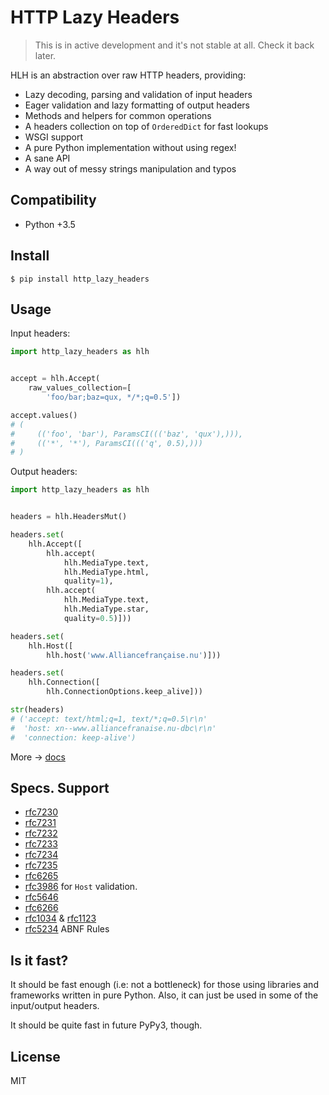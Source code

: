 # HTTP Lazy Headers

> This is in active development and it's not stable at all. Check it back later.

HLH is an abstraction over raw HTTP headers, providing:

* Lazy decoding, parsing and validation of input headers
* Eager validation and lazy formatting of output headers
* Methods and helpers for common operations
* A headers collection on top of `OrderedDict` for fast lookups
* WSGI support
* A pure Python implementation without using regex!
* A sane API
* A way out of messy strings manipulation and typos


## Compatibility

* Python +3.5


## Install

```
$ pip install http_lazy_headers
```


## Usage

Input headers:

```python
import http_lazy_headers as hlh


accept = hlh.Accept(
    raw_values_collection=[
        'foo/bar;baz=qux, */*;q=0.5'])

accept.values()
# (
#     (('foo', 'bar'), ParamsCI((('baz', 'qux'),))),
#     (('*', '*'), ParamsCI((('q', 0.5),)))
# )
```

Output headers:

```python
import http_lazy_headers as hlh


headers = hlh.HeadersMut()

headers.set(
    hlh.Accept([
        hlh.accept(
            hlh.MediaType.text,
            hlh.MediaType.html,
            quality=1),
        hlh.accept(
            hlh.MediaType.text,
            hlh.MediaType.star,
            quality=0.5)]))

headers.set(
    hlh.Host([
        hlh.host('www.Alliancefrançaise.nu')]))

headers.set(
    hlh.Connection([
        hlh.ConnectionOptions.keep_alive]))

str(headers)
# ('accept: text/html;q=1, text/*;q=0.5\r\n'
#  'host: xn--www.alliancefranaise.nu-dbc\r\n'
#  'connection: keep-alive')
```

More -> [docs]()


## Specs. Support

* [rfc7230](http://httpwg.org/specs/rfc7230.html)
* [rfc7231](http://httpwg.org/specs/rfc7231.html)
* [rfc7232](http://httpwg.org/specs/rfc7232.html)
* [rfc7233](http://httpwg.org/specs/rfc7233.html)
* [rfc7234](http://httpwg.org/specs/rfc7234.html)
* [rfc7235](http://httpwg.org/specs/rfc7235.html)
* [rfc6265](http://httpwg.org/specs/rfc6265.html)
* [rfc3986](https://tools.ietf.org/html/rfc3986) for `Host` validation.
* [rfc5646](https://tools.ietf.org/html/rfc5646)
* [rfc6266](https://tools.ietf.org/html/rfc6266)
* [rfc1034](https://tools.ietf.org/html/rfc1034) & [rfc1123](https://tools.ietf.org/html/rfc1123)
* [rfc5234](https://tools.ietf.org/html/rfc5234) ABNF Rules


## Is it fast?

It should be fast enough (i.e: not a bottleneck) for those using
libraries and frameworks written in pure Python. Also, it can just
be used in some of the input/output headers.

It should be quite fast in future PyPy3, though.


## License

MIT
